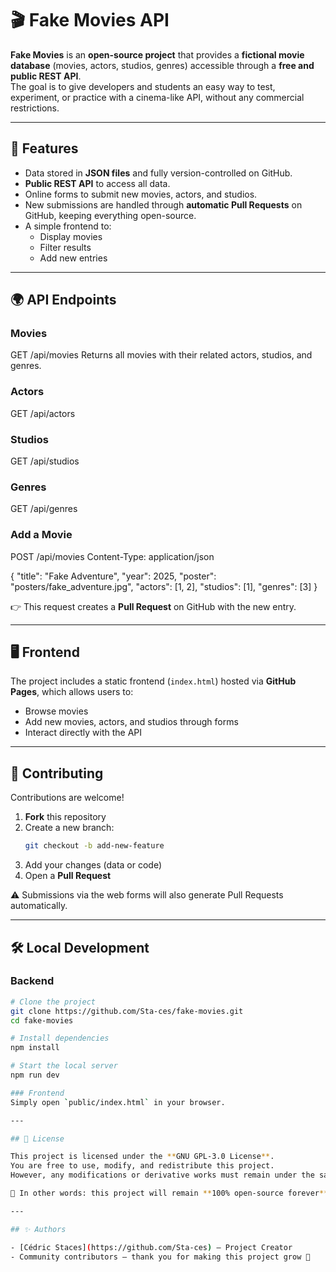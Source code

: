 # 🎬 Fake Movies API

**Fake Movies** is an **open-source project** that provides a **fictional movie database** (movies, actors, studios, genres) accessible through a **free and public REST API**.  
The goal is to give developers and students an easy way to test, experiment, or practice with a cinema-like API, without any commercial restrictions.

---

## 🚀 Features

- Data stored in **JSON files** and fully version-controlled on GitHub.  
- **Public REST API** to access all data.  
- Online forms to submit new movies, actors, and studios.  
- New submissions are handled through **automatic Pull Requests** on GitHub, keeping everything open-source.  
- A simple frontend to:  
  - Display movies  
  - Filter results  
  - Add new entries  

---

## 🌍 API Endpoints

### Movies
GET /api/movies
Returns all movies with their related actors, studios, and genres.

### Actors
GET /api/actors

### Studios
GET /api/studios

### Genres
GET /api/genres

### Add a Movie
POST /api/movies
Content-Type: application/json

{
"title": "Fake Adventure",
"year": 2025,
"poster": "posters/fake_adventure.jpg",
"actors": [1, 2],
"studios": [1],
"genres": [3]
}

👉 This request creates a **Pull Request** on GitHub with the new entry.

---

## 🖥️ Frontend

The project includes a static frontend (`index.html`) hosted via **GitHub Pages**, which allows users to:  
- Browse movies  
- Add new movies, actors, and studios through forms  
- Interact directly with the API  

---

## 🤝 Contributing

Contributions are welcome!  
1. **Fork** this repository  
2. Create a new branch:  
   ```bash
   git checkout -b add-new-feature
3. Add your changes (data or code)  
4. Open a **Pull Request**  

⚠️ Submissions via the web forms will also generate Pull Requests automatically.

---

## 🛠️ Local Development

### Backend
```bash
# Clone the project
git clone https://github.com/Sta-ces/fake-movies.git
cd fake-movies

# Install dependencies
npm install

# Start the local server
npm run dev

### Frontend
Simply open `public/index.html` in your browser.

---

## 📜 License

This project is licensed under the **GNU GPL-3.0 License**.  
You are free to use, modify, and redistribute this project.  
However, any modifications or derivative works must remain under the same license.  

📌 In other words: this project will remain **100% open-source forever**.

---

## ✨ Authors

- [Cédric Staces](https://github.com/Sta-ces) – Project Creator  
- Community contributors – thank you for making this project grow 🚀

